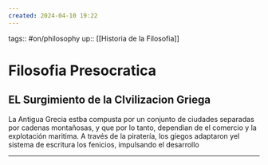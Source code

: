```yaml
---
created: 2024-04-10 19:22
---
```

tags:: #on/philosophy 
up:: [[Historia de la Filosofia]]
# Filosofia Presocratica
## EL Surgimiento de la CIvilizacion Griega
La Antigua Grecia estba compusta por un conjunto de ciudades separadas por cadenas montañosas, y que por lo tanto, dependian de el comercio y la explotación maritima. A través de la piratería, los giegos adaptaron yel sistema de escritura los fenicios, impulsando el desarrollo 
___
